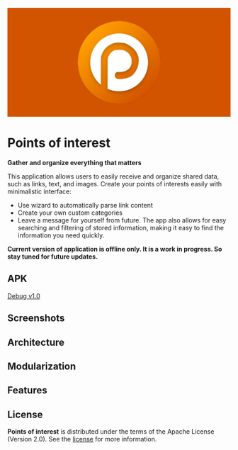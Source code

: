 ![Alt text](screenshots/playstore.jpg?raw=true "Screen shot")

Points of interest
==================

**Gather and organize everything that matters**

This application allows users to easily receive and organize shared data, such as links, text, and images.
Create your points of interests easily with minimalistic interface:
- Use wizard to automatically parse link content
- Create your own custom categories
- Leave a message for yourself from future.
The app also allows for easy searching and filtering of stored information, making it easy to find the information you need quickly.

**Current version of application is offline only. It is a work in progress. So stay tuned for future updates.**

## APK
[Debug v1.0](app/debug/poi-debug.apk)

## Screenshots

## Architecture

## Modularization

## Features

## License
**Points of interest** is distributed under the terms of the Apache License (Version 2.0). See the
[license](LICENSE) for more information.